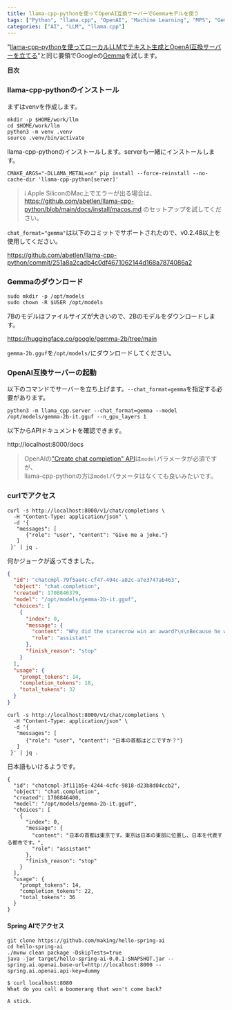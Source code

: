 ```yaml
---
title: llama-cpp-pythonを使ってOpenAI互換サーバーでGemmaモデルを使う
tags: ["Python", "llama.cpp", "OpenAI", "Machine Learning", "MPS", "Gemma"]
categories: ["AI", "LLM", "llama.cpp"]
---
```


"[llama-cpp-pythonを使ってローカルLLMでテキスト生成とOpenAI互換サーバーを立てる](/entries/770)"と同じ要領でGoogleの[Gemma](https://huggingface.co/google/gemma-2b)を試します。


**目次**
<!-- toc -->

### llama-cpp-pythonのインストール

まずはvenvを作成します。

```
mkdir -p $HOME/work/llm
cd $HOME/work/llm
python3 -m venv .venv
source .venv/bin/activate
```

llama-cpp-pythonのインストールします。serverも一緒にインストールします。

```
CMAKE_ARGS="-DLLAMA_METAL=on" pip install --force-reinstall --no-cache-dir 'llama-cpp-python[server]'
```

> ℹ️ Apple SiliconのMac上でエラーが出る場合は、 https://github.com/abetlen/llama-cpp-python/blob/main/docs/install/macos.md のセットアップを試してください。

`chat_format="gemma"`は以下のコミットでサポートされたので、v0.2.48以上を使用してください。

https://github.com/abetlen/llama-cpp-python/commit/251a8a2cadb4c0df4671062144d168a7874086a2


### Gemmaのダウンロード


```
sudo mkdir -p /opt/models
sudo chown -R $USER /opt/models
```

7Bのモデルはファイルサイズが大きいので、2Bのモデルをダウンロードします。

https://huggingface.co/google/gemma-2b/tree/main

`gemma-2b.gguf`を`/opt/models/`にダウンロードしてください。

### OpenAI互換サーバーの起動

以下のコマンドでサーバーを立ち上げます。`--chat_format=gemma`を指定する必要があります。

```
python3 -m llama_cpp.server --chat_format=gemma --model /opt/models/gemma-2b-it.gguf --n_gpu_layers 1
```

以下からAPIドキュメントを確認できます。

http://localhost:8000/docs


> OpenAIの["Create chat completion" API](https://platform.openai.com/docs/api-reference/chat/create)は`model`パラメータが必須ですが、<br>
> llama-cpp-pythonの方は`model`パラメータはなくても良いみたいです。

### curlでアクセス

```
curl -s http://localhost:8000/v1/chat/completions \
  -H "Content-Type: application/json" \
  -d '{
   "messages": [
      {"role": "user", "content": "Give me a joke."}
   ]
 }' | jq .
```

何かジョークが返ってきました。

```json
{
  "id": "chatcmpl-79f5ae4c-cf47-494c-a82c-a7e3747ab463",
  "object": "chat.completion",
  "created": 1708846379,
  "model": "/opt/models/gemma-2b-it.gguf",
  "choices": [
    {
      "index": 0,
      "message": {
        "content": "Why did the scarecrow win an award?\n\nBecause he was outstanding in his field!",
        "role": "assistant"
      },
      "finish_reason": "stop"
    }
  ],
  "usage": {
    "prompt_tokens": 14,
    "completion_tokens": 18,
    "total_tokens": 32
  }
}
```


```
curl -s http://localhost:8000/v1/chat/completions \
  -H "Content-Type: application/json" \
  -d '{
   "messages": [
      {"role": "user", "content": "日本の首都はどこですか？"}
   ]
 }' | jq .
```

日本語もいけるようです。

```
{
  "id": "chatcmpl-3f111b5e-4244-4cfc-9818-d23b8d04ccb2",
  "object": "chat.completion",
  "created": 1708846400,
  "model": "/opt/models/gemma-2b-it.gguf",
  "choices": [
    {
      "index": 0,
      "message": {
        "content": "日本の首都は東京です。東京は日本の東部に位置し、日本を代表する都市です。",
        "role": "assistant"
      },
      "finish_reason": "stop"
    }
  ],
  "usage": {
    "prompt_tokens": 14,
    "completion_tokens": 22,
    "total_tokens": 36
  }
}
```

#### Spring AIでアクセス

```
git clone https://github.com/making/hello-spring-ai
cd hello-spring-ai
./mvnw clean package -DskipTests=true
java -jar target/hello-spring-ai-0.0.1-SNAPSHOT.jar --spring.ai.openai.base-url=http://localhost:8000 --spring.ai.openai.api-key=dummy
```


```
$ curl localhost:8080
What do you call a boomerang that won't come back?

A stick.
```